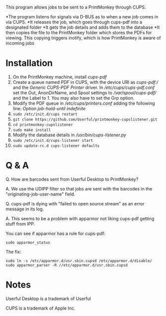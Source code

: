 This program allows jobs to be sent to a PrintMonkey through CUPS.

*The program listens for signals via D-BUS as to when a new job comes in via CUPS.
*It releases the job, which goes through cups-pdf into a designated folder
*It gets the job details and adds them to the database
*It then copies the file to the PrintMonkey folder which stores the PDFs for viewing. This copying triggers inotify, which is how PrintMonkey is aware of incoming jobs

Installation
============

1. On the PrintMonkey machine, install *cups-pdf*
2. Create a queue named *PDF* in CUPS, with the device URI as *cups-pdf:/* and the *Generic CUPS-PDF Printer* driver. In */etc/cups/cups-pdf.conf* set the Out, AnonDirName, and Spool settings to */var/spool/cups-pdf/* and the Label to *1*. You may also have to set the Grp option.
3. Modify the PDF queue in */etc/cups/printers.conf* adding the following line: *Option job-hold-until indefinite*
4. `sudo /etc/init.d/cups restart`
5. `git clone https://github.com/Userful/printmonkey-cupslistener.git`
6. `cd printmonkey-cupslistener`
7. `sudo make install`
8. Modify the database details in */usr/bin/cups-listener.py*
9. `sudo /etc/init.d/cups-listener start`
10. `sudo update-rc.d cups-listener defaults`

Q & A
=====
Q. How are barcodes sent from Userful Desktop to PrintMonkey?

A. We use the UDIPP filter so that jobs are sent with the barcodes in the "originating-job-user-name" field.

Q. cups-pdf is dying with "failed to open source stream" as an error message in its log.

A. This seems to be a problem with apparmor not liking cups-pdf getting stuff from IPP.

You can see if apparmor has a rule for cups-pdf:

`sudo apparmor_status`

The fix:

`sudo ln -s /etc/apparmor.d/usr.sbin.cupsd /etc/apparmor.d/disable/`
`sudo apparmor_parser -R //etc/apparmor.d/usr.sbin.cupsd`

Notes
=====
Userful Desktop is a trademark of Userful

CUPS is a trademark of Apple Inc.
